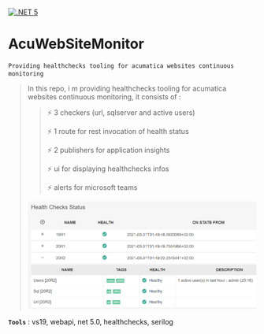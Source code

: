 [![.NET 5](https://github.com/aimenux/AcuWebSitesMonitor/actions/workflows/ci.yml/badge.svg)](https://github.com/aimenux/AcuWebSitesMonitor/actions/workflows/ci.yml)

# AcuWebSiteMonitor
```
Providing healthchecks tooling for acumatica websites continuous monitoring
```

>
> In this repo, i m providing healthchecks tooling for acumatica websites continuous monitoring, it consists of :
>
>> :zap: 3 checkers (url, sqlserver and active users) 
>>
>> :zap: 1 route for rest invocation of health status
>>
>> :zap: 2 publishers for application insights
>>
>> :zap: ui for displaying healthchecks infos
>>
>> :zap: alerts for microsoft teams
>>
> ![AcuWebSiteMonitorScreen](Screenshots/AcuWebSiteMonitor.png)
>

**`Tools`** : vs19, webapi, net 5.0, healthchecks, serilog
